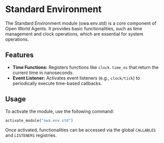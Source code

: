 # Standard Environment

The Standard Environment module (owa.env.std) is a core component of Open World Agents. It provides basic functionalities, such as time management and clock operations, which are essential for system operations.

## Features

- **Time Functions:** Registers functions like `clock.time_ns` that return the current time in nanoseconds.
- **Event Listener:** Activates event listeners (e.g., `clock/tick`) to periodically execute time-based callbacks.

## Usage

To activate the module, use the following command:

```python
activate_module("owa.env.std")
```

Once activated, functionalities can be accessed via the global `CALLABLES` and `LISTENERS` registries.
